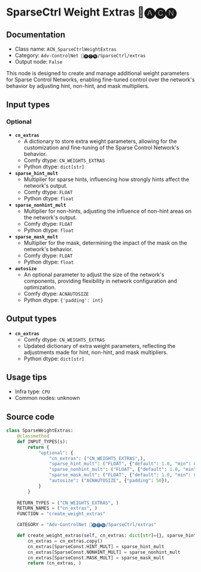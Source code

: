 # SparseCtrl Weight Extras 🛂🅐🅒🅝
## Documentation
- Class name: `ACN_SparseCtrlWeightExtras`
- Category: `Adv-ControlNet 🛂🅐🅒🅝/SparseCtrl/extras`
- Output node: `False`

This node is designed to create and manage additional weight parameters for Sparse Control Networks, enabling fine-tuned control over the network's behavior by adjusting hint, non-hint, and mask multipliers.
## Input types
### Optional
- **`cn_extras`**
    - A dictionary to store extra weight parameters, allowing for the customization and fine-tuning of the Sparse Control Network's behavior.
    - Comfy dtype: `CN_WEIGHTS_EXTRAS`
    - Python dtype: `dict[str]`
- **`sparse_hint_mult`**
    - Multiplier for sparse hints, influencing how strongly hints affect the network's output.
    - Comfy dtype: `FLOAT`
    - Python dtype: `float`
- **`sparse_nonhint_mult`**
    - Multiplier for non-hints, adjusting the influence of non-hint areas on the network's output.
    - Comfy dtype: `FLOAT`
    - Python dtype: `float`
- **`sparse_mask_mult`**
    - Multiplier for the mask, determining the impact of the mask on the network's behavior.
    - Comfy dtype: `FLOAT`
    - Python dtype: `float`
- **`autosize`**
    - An optional parameter to adjust the size of the network's components, providing flexibility in network configuration and optimization.
    - Comfy dtype: `ACNAUTOSIZE`
    - Python dtype: `{'padding': int}`
## Output types
- **`cn_extras`**
    - Comfy dtype: `CN_WEIGHTS_EXTRAS`
    - Updated dictionary of extra weight parameters, reflecting the adjustments made for hint, non-hint, and mask multipliers.
    - Python dtype: `dict[str]`
## Usage tips
- Infra type: `CPU`
- Common nodes: unknown


## Source code
```python
class SparseWeightExtras:
    @classmethod
    def INPUT_TYPES(s):
        return {
            "optional": {
                "cn_extras": ("CN_WEIGHTS_EXTRAS",),
                "sparse_hint_mult": ("FLOAT", {"default": 1.0, "min": 0.0, "max": 10.0, "step": 0.001}, ),
                "sparse_nonhint_mult": ("FLOAT", {"default": 1.0, "min": 0.0, "max": 10.0, "step": 0.001}, ),
                "sparse_mask_mult": ("FLOAT", {"default": 1.0, "min": 0.0, "max": 10.0, "step": 0.001}, ),
                "autosize": ("ACNAUTOSIZE", {"padding": 50}),
            }
        }
    
    RETURN_TYPES = ("CN_WEIGHTS_EXTRAS", )
    RETURN_NAMES = ("cn_extras", )
    FUNCTION = "create_weight_extras"

    CATEGORY = "Adv-ControlNet 🛂🅐🅒🅝/SparseCtrl/extras"

    def create_weight_extras(self, cn_extras: dict[str]={}, sparse_hint_mult=1.0, sparse_nonhint_mult=1.0, sparse_mask_mult=1.0):
        cn_extras = cn_extras.copy()
        cn_extras[SparseConst.HINT_MULT] = sparse_hint_mult
        cn_extras[SparseConst.NONHINT_MULT] = sparse_nonhint_mult
        cn_extras[SparseConst.MASK_MULT] = sparse_mask_mult
        return (cn_extras, )

```

